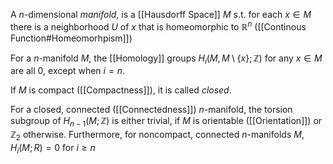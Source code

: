 A $n$-dimensional *manifold*, is a [[Hausdorff Space]] $M$ s.t. for each $x\in M$ there is a neighborhood $U$ of $x$ that is homeomorphic to $\mathbb{R}^n$ ([[Continous Function#Homeomorhpism]])

For a $n$-manifold $M$, the [[Homology]] groups $H_i(M,M\setminus\{x\};\mathbb{Z})$ for any $x\in M$ are all $0$, except when $i=n$.

If $M$ is compact ([[Compactness]]), it is called *closed*.

For a closed, connected ([[Connectedness]]) $n$-manifold, the torsion subgroup of $H_{n-1}(M;\mathbb{Z})$ is either trivial, if $M$ is orientable ([[Orientation]]) or $\mathbb{Z}_2$ otherwise.
Furthermore, for noncompact, connected $n$-manifolds $M$, $H_i(M;R) = 0$ for $i\geq n$ 
